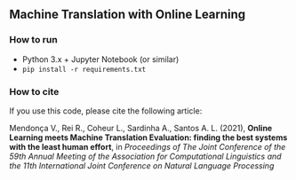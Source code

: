 ## Machine Translation with Online Learning


### How to run

- Python 3.x + Jupyter Notebook (or similar)
- `pip install -r requirements.txt`


### How to cite

If you use this code, please cite the following article:

Mendonça V., Rei R., Coheur L., Sardinha A., Santos A. L. (2021), **Online Learning meets Machine Translation Evaluation: finding the best systems with the least human effort**, in *Proceedings of The Joint Conference of the 59th Annual Meeting of the Association for Computational Linguistics and the 11th International Joint Conference on Natural Language Processing*